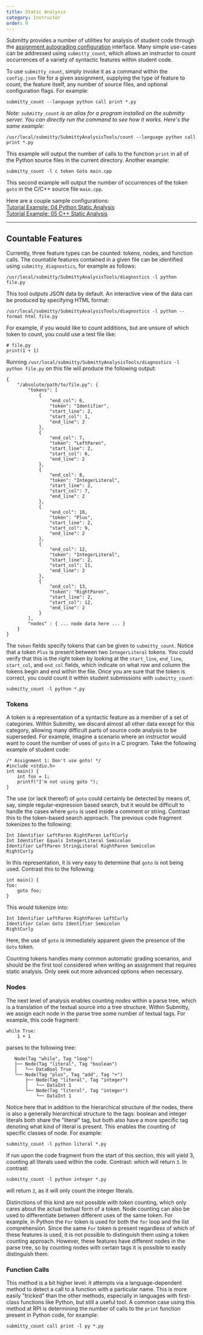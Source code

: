 ```yaml
---
title: Static Analysis
category: Instructor
order: 9
---
```



Submitty provides a number of utilities for analysis of student code
through the [assignment autograding configuration](assignment_configuration) interface.
Many simple use-cases can be addressed using ``submitty_count``, which
allows an instructor to count occurrences of a variety of syntactic
features within student code.


To use ``submitty_count``, simply invoke it as a command within the ``config.json`` file for a
given assignment, supplying the type of feature to count, the feature itself,
any number of source files, and optional configuration flags.  For example:

```
submitty_count --language python call print *.py
```

_Note: `submitty_count` is an alias for a program installed on the
submitty server.  You can directly run the command to see how it works.
Here's the same example:_

```
/usr/local/submitty/SubmittyAnalysisTools/count --language python call print *.py
```

This example will output the number of calls to the function ``print`` in all
of the Python source files in the current directory. Another example:

```
submitty_count -l c token Goto main.cpp
```

This second example will output the number of occurrences of the token ``goto`` in the
C/C++ source file ``main.cpp``.


Here are a couple sample configurations:  
[Tutorial Example: 04 Python Static Analysis](https://github.com/Submitty/Tutorial/blob/master/examples/04_python_static_analysis/config/config.json)  
[Tutorial Example: 05 C++ Static Analysis](https://github.com/Submitty/Tutorial/tree/master/examples/05_cpp_static_analysis/config/config.json)


___

## Countable Features
Currently, three feature types can be counted: tokens, nodes, and function calls.
The countable features contained in a given file can be identified using ``submitty_diagnostics``, for example as follows:

```
/usr/local/submitty/SubmittyAnalysisTools/diagnostics -l python file.py
```

This tool outputs JSON data by default.
An interactive view of the data can be produced by specifying HTML format:

```
/usr/local/submitty/SubmittyAnalysisTools/diagnostics -l python --format html file.py
```

For example, if you would like to count additions, but are unsure of which token to count, you could use a test file like:

```
# file.py
print(1 + 1)
```

Running `/usr/local/submitty/SubmittyAnalysisTools/diagnostics -l python file.py` on this file will produce the following output:

```
{
    "/absolute/path/to/file.py": {
        "tokens": [
            {
                "end_col": 6,
                "token": "Identifier",
                "start_line": 2,
                "start_col": 1,
                "end_line": 2
            },
            {
                "end_col": 7,
                "token": "LeftParen",
                "start_line": 2,
                "start_col": 6,
                "end_line": 2
            },
            {
                "end_col": 8,
                "token": "IntegerLiteral",
                "start_line": 2,
                "start_col": 7,
                "end_line": 2
            },
            {
                "end_col": 10,
                "token": "Plus",
                "start_line": 2,
                "start_col": 9,
                "end_line": 2
            },
            {
                "end_col": 12,
                "token": "IntegerLiteral",
                "start_line": 2,
                "start_col": 11,
                "end_line": 2
            },
            {
                "end_col": 13,
                "token": "RightParen",
                "start_line": 2,
                "start_col": 12,
                "end_line": 2
            }
        ],
        "nodes" : { ... node data here ... }
    }
}
```

The ``token`` fields specify tokens that can be given to ``submitty_count``.
Notice that a token ``Plus`` is present between two ``IntegerLiteral`` tokens.
You could verify that this is the right token by looking at the ``start_line``, ``end_line``, ``start_col``, and ``end_col`` fields, which indicate on what row and column the tokens begin and end within the file.
Once you are sure that the token is correct, you could count it within student submissions with ``submitty_count``:

```
submitty_count -l python *.py
```

### Tokens

A token is a representation of a syntactic feature as a member of a set of
categories. Within Submitty, we discard almost all other data except for this
category, allowing many difficult parts of source code analysis to be
superseded. For example, imagine a scenario where an instructor would want to
count the number of uses of ``goto`` in a C program.
Take the following example of student code:

```
/* Assignment 1: Don't use goto! */
#include <stdio.h>
int main() {
    int foo = 1;
    printf("I'm not using goto ");
}

```

The use (or lack thereof) of ``goto`` could certainly be detected by means of,
say, simple regular-expression based search, but it would be difficult to
handle the cases where ``goto`` is used inside a comment or string. Contrast
this to the token-based search approach. The previous code fragment tokenizes
to the following:

```
Int Identifier LeftParen RightParen LeftCurly
Int Identifier Equals IntegerLiteral Semicolon
Identifier LeftParen StringLiteral RightParen Semicolon
RightCurly
```

In this representation, it is very easy to determine that ``goto`` is not being
used. Contrast this to the following:

```
int main() {
foo:
    goto foo;
}
```

This would tokenize into:

```
Int Identifier LeftParen RightParen LeftCurly
Identifier Colon Goto Identifier Semicolon
RightCurly
```

Here, the use of ``goto`` is immediately apparent given the presence of the ``Goto`` token.

Counting tokens handles many common automatic grading scenarios, and
should be the first tool considered when writing an assignment that
requires static analysis.  Only seek out more advanced options when
necessary.

### Nodes

The next level of analysis enables counting _nodes_ within a parse tree, which
is a translation of the textual source into a tree structure.  Within
Submitty, we assign each node in the parse tree some number of textual
tags. For example, this code fragment:

```
while True:
    1 + 1
```

parses to the following tree:

```
   Node(Tag "while", Tag "loop")
   ├── Node(Tag "literal", Tag "boolean")
   │   └── DataBool True
   └── Node(Tag "plus", Tag "add", Tag "+")
       ├── Node(Tag "literal", Tag "integer")
       │   └── DataInt 1
       └── Node(Tag "literal", Tag "integer")
           └── DataInt 1

```

Notice here that in addition to the hierarchical structure of the nodes, there is
also a generally hierarchical structure to the tags: boolean and integer literals
both share the "literal" tag, but both also have a more specific tag denoting
what kind of literal is present. This enables the counting of 
specific classes of node. For example:

```
submitty_count -l python literal *.py
```

If run upon the code fragment from the start of this section, this will yield 3,
counting all literals used within the code. Contrast:
which will return `3`.  In contrast:

```
submitty_count -l python integer *.py
```

will return `2`, as it will only count the integer literals.

Distinctions of this kind are not possible with _token_ counting, which only
cares about the actual textual form of a token. Node counting can also be used
to differentiate between different uses of the same token. For example, in
Python the ``For`` token is used for both the ``for`` loop and the list
comprehension. Since the same ``For`` token is present regardless of which of
these features is used, it is not possible to distinguish them using a token
counting approach. However, these features have different nodes in the parse
tree, so by counting nodes with certain tags it is possible to easily
distinguish them.

### Function Calls

This method is a bit higher level: it attempts via a language-dependent method
to detect a call to a function with a particular name. This is more easily
"tricked" than the other methods, especially in languages with first-class
functions like Python, but still a useful tool. A common case using this
method at RPI is determining the number of calls to the ``print`` function
present in Python code, for example:

```
submitty_count call print -l py *.py
```

